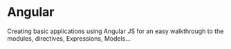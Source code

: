 # Angular

Creating basic applications using Angular JS for an easy walkthrough to the modules, directives, Expressions, Models...
